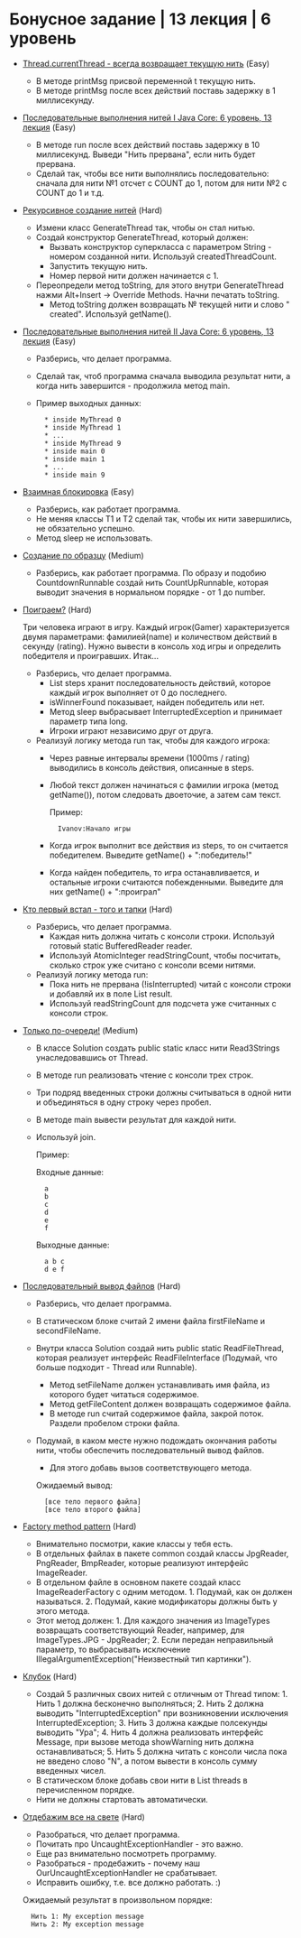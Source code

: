 # **Бонусное задание | 13 лекция | 6 уровень**

* [Thread.currentThread - всегда возвращает текущую нить]() (Easy)

    * В методе printMsg присвой переменной t текущую нить.
    * В методе printMsg после всех действий поставь задержку в 1 миллисекунду.   

* [Последовательные выполнения нитей Ӏ Java Core: 6 уровень, 13 лекция]() (Easy)

    * В методе run после всех действий поставь задержку в 10 миллисекунд. Выведи "Нить прервана", если нить будет прервана.
    * Сделай так, чтобы все нити выполнялись последовательно: сначала для нити №1 отсчет с COUNT до 1, потом для нити №2 с COUNT до 1 и т.д.

* [Рекурсивное создание нитей]() (Hard)

    * Измени класс GenerateThread так, чтобы он стал нитью.
    * Создай конструктор GenerateThread, который должен:
        * Вызвать конструктор суперкласса с параметром String - номером созданной нити. Используй createdThreadCount.
        * Запустить текущую нить.
        * Номер первой нити должен начинается с 1.
    * Переопредели метод toString, для этого внутри GenerateThread нажми Alt+Insert -> Override Methods. Начни печатать toString.
        * Метод toString должен возвращать № текущей нити и слово " created". Используй getName().

* [Последовательные выполнения нитей ӀӀ Java Core: 6 уровень, 13 лекция]() (Easy)

    * Разберись, что делает программа.
    * Сделай так, чтоб программа сначала выводила результат нити, а когда нить завершится - продолжила метод main.
    * Пример выходных данных:

            * inside MyThread 0
            * inside MyThread 1
            * ...
            * inside MyThread 9
            * inside main 0
            * inside main 1
            * ...
            * inside main 9

* [Взаимная блокировка]() (Easy)

    * Разберись, как работает программа.
    * Не меняя классы T1 и T2 сделай так, чтобы их нити завершились, не обязательно успешно.
    * Метод sleep не использовать.

* [Создание по образцу]() (Medium)

    * Разберись, как работает программа. По образу и подобию CountdownRunnable создай нить CountUpRunnable, которая выводит значения в нормальном порядке - от 1 до number.

* [Поиграем?]() (Hard)

    Три человека играют в игру. Каждый игрок(Gamer) характеризуется двумя параметрами: фамилией(name) и количеством действий в секунду (rating). Нужно вывести в консоль ход игры и определить победителя и проигравших. Итак...
    * Разберись, что делает программа.
        * List steps хранит последовательность действий, которое каждый игрок выполняет от 0 до последнего.
        * isWinnerFound показывает, найден победитель или нет.
        * Метод sleep выбрасывает InterruptedException и принимает параметр типа long.
        * Игроки играют независимо друг от друга.
    * Реализуй логику метода run так, чтобы для каждого игрока:
        * Через равные интервалы времени (1000ms / rating) выводились в консоль действия, описанные в steps.
        * Любой текст должен начинаться с фамилии игрока (метод getName()), потом следовать двоеточие, а затем сам текст.

            Пример:

                Ivanov:Начало игры

        * Когда игрок выполнит все действия из steps, то он считается победителем. Выведите getName() + ":победитель!"
        * Когда найден победитель, то игра останавливается, и остальные игроки считаются побежденными. Выведите для них getName() + ":проиграл"

* [Кто первый встал - того и тапки]() (Hard)

    * Разберись, что делает программа.
        * Каждая нить должна читать с консоли строки. Используй готовый static BufferedReader reader.
        * Используй AtomicInteger readStringCount, чтобы посчитать, сколько строк уже считано с консоли всеми нитями.
    * Реализуй логику метода run:
        * Пока нить не прервана (!isInterrupted) читай с консоли строки и добавляй их в поле List result.
        * Используй readStringCount для подсчета уже считанных с консоли строк.

* [Только по-очереди!]() (Medium)

    * В классе Solution создать public static класс нити Read3Strings унаследовавшись от Thread.
    * В методе run реализовать чтение с консоли трех строк.
    * Три подряд введенных строки должны считываться в одной нити и объединяться в одну строку через пробел.
    * В методе main вывести результат для каждой нити.
    * Используй join.

        Пример:

        Входные данные:

            a
            b
            c
            d
            e
            f

        Выходные данные:

            a b c
            d e f

* [Последовательный вывод файлов]() (Hard)
    >
    * Разберись, что делает программа.
    * В статическом блоке считай 2 имени файла firstFileName и secondFileName.
    * Внутри класса Solution создай нить public static ReadFileThread, которая реализует интерфейс ReadFileInterface (Подумай, что больше подходит - Thread или Runnable).
        * Метод setFileName должен устанавливать имя файла, из которого будет читаться содержимое.
        * Метод getFileContent должен возвращать содержимое файла.
        * В методе run считай содержимое файла, закрой поток. Раздели пробелом строки файла.
    * Подумай, в каком месте нужно подождать окончания работы нити, чтобы обеспечить последовательный вывод файлов.
        * Для этого добавь вызов соответствующего метода.

        Ожидаемый вывод:

            [все тело первого файла]
            [все тело второго файла]

* [Factory method pattern]() (Hard)
    >
    * Внимательно посмотри, какие классы у тебя есть.
    * В отдельных файлах в пакете common создай классы JpgReader, PngReader, BmpReader, которые реализуют интерфейс ImageReader.
    * В отдельном файле в основном пакете создай класс ImageReaderFactory с одним методом. 1. Подумай, как он должен называться. 2. Подумай, какие модификаторы должны быть у этого метода.
    * Этот метод должен: 1. Для каждого значения из ImageTypes возвращать соответствующий Reader, например, для ImageTypes.JPG - JpgReader; 2. Если передан неправильный параметр, то выбрасывать исключение IllegalArgumentException("Неизвестный тип картинки").

* [Клубок]() (Hard)
    >
    * Создай 5 различных своих нитей c отличным от Thread типом: 1. Нить 1 должна бесконечно выполняться; 2. Нить 2 должна выводить "InterruptedException" при возникновении исключения InterruptedException; 3. Нить 3 должна каждые полсекунды выводить "Ура"; 4. Нить 4 должна реализовать интерфейс Message, при вызове метода showWarning нить должна останавливаться; 5. Нить 5 должна читать с консоли числа пока не введено слово "N", а потом вывести в консоль сумму введенных чисел.
    * В статическом блоке добавь свои нити в List threads в перечисленном порядке.
    * Нити не должны стартовать автоматически.

* [Отдебажим все на свете]() (Hard)
    >
    * Разобраться, что делает программа.
    * Почитать про UncaughtExceptionHandler - это важно.
    * Еще раз внимательно посмотреть программу.
    * Разобраться - продебажить - почему наш OurUncaughtExceptionHandler не срабатывает.
    * Исправить ошибку, т.е. все должно работать. :)

    Ожидаемый результат в произвольном порядке:

        Нить 1: My exception message
        Нить 2: My exception message